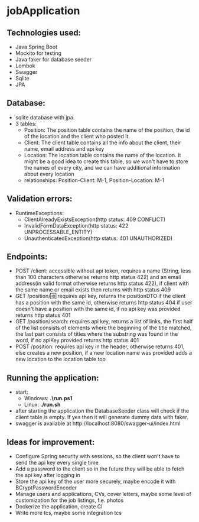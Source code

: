 # jobApplication

Technologies used:
-
- Java Spring Boot
- Mockito for testing
- Java faker for database seeder
- Lombok
- Swagger
- Sqlite
- JPA

Database:
-
- sqlite database with jpa. 
- 3 tables: 
  - Position: The position table contains the name of the position, the id of the location and the client who posted it.
  - Client: The client table contains all the info about the client, their name, email address and api key
  - Location: The location table contains the name of the location. It might be a good idea to create this table, so we won't have to store the names of every city, and we can have additional information about every location
  - relationships: Position-Client: M-1, Position-Location: M-1

Validation errors:
-
- RuntimeExceptions: 
  - ClientAlreadyExistsException(http status: 409 CONFLICT)
  - InvalidFormDataException(http status: 422 UNPROCESSABLE_ENTITY)
  - UnauthenticatedException(http status: 401 UNAUTHORIZED)

Endpoints:
-
- POST /client: accessible without api token, requires a name (String, less than 100 characters otherwise returns http status 422) and an email address(in valid format otherwise returns http status 422), if client with the same name or email exists then returns with http status 409
- GET /position/:id: requires api key, returns the positionDTO if the client has a position with the same id, otherwise returns http status 404 if user doesn't have a position with the same id, if no api key was provided returns http status 401
- GET /position/search: requires api key, returns a list of links, the first half of the list consists of elements where the beginning of the title matched, the last part consists of titles where the substring was found in the word, if no apiKey provided returns http status 401
- POST /position: requires api key in the header, otherwise returns 401, else creates a new position, if a new location name was provided adds a new location to the location table too 

Running the application:
-
- start:
  - Windows: <b>.\run.ps1</b> 
  - Linux: <b>./run.sh</b>
- after starting the application the DatabaseSeeder class will check if the client table is empty. If yes then it will generate dummy data with faker.
- swagger is available at http://localhost:8080/swagger-ui/index.html

Ideas for improvement:
- 
- Configure Spring security with sessions, so the client won't have to send the api key every single time
- Add a password to the client so in the future they will be able to fetch the api key after logging in
- Store the api key of the user more securely, maybe encode it with BCryptPasswordEncoder
- Manage users and applications, CVs, cover letters, maybe some level of customization for the job listings, f.e. photos
- Dockerize the application, create CI
- Write more tcs, maybe some integration tcs
